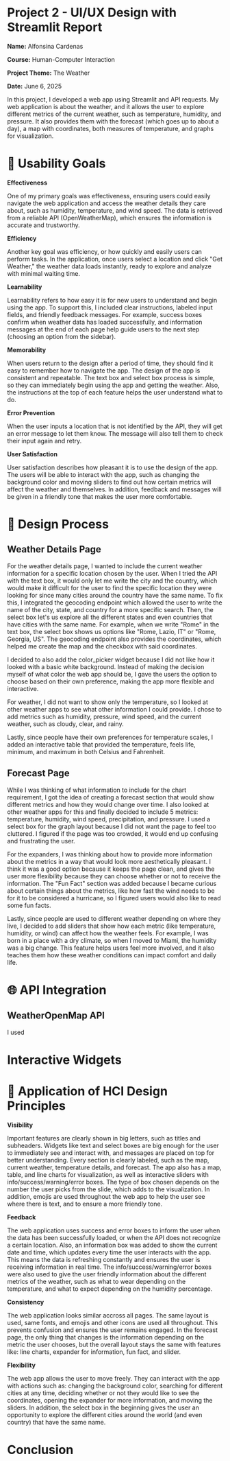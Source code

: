 # Project 2 - UI/UX Design with Streamlit Report 

**Name:** Alfonsina Cardenas

**Course:** Human-Computer Interaction

**Project Theme:** The Weather

**Date:** June 6, 2025

In this project, I developed a web app using Streamlit and API requests. My web application is about the weather, and it allows the user to explore different metrics of the current weather, such as temperature, humidity, and pressure.  It also provides them with the forecast (which goes up to about a day), a map with coordinates, both measures of temperature, and graphs for visualization. 

# 🎯 Usability Goals

**Effectiveness**

One of my primary goals was effectiveness, ensuring users could easily navigate the web application and access the weather details they care about, such as humidity, temperature, and wind speed. The data is retrieved from a reliable API (OpenWeatherMap), which ensures the information is accurate and trustworthy.

**Efficiency**

Another key goal was efficiency, or how quickly and easily users can perform tasks. In the application, once users select a location and click "Get Weather," the weather data loads instantly, ready to explore and analyze with minimal waiting time.

**Learnability**

Learnability refers to how easy it is for new users to understand and begin using the app. To support this, I included clear instructions, labeled input fields, and friendly feedback messages. For example, success boxes confirm when weather data has loaded successfully, and information messages at the end of each page help guide users to the next step (choosing an option from the sidebar).

**Memorability**

When users return to the design after a period of time, they should find it easy to remember how to navigate the app. The design of the app is consistent and repeatable. The text box and select box process is simple, so they can immediately begin using the app and getting the weather. Also, the instructions at the top of each feature helps the user understand what to do.

**Error Prevention**

When the user inputs a location that is not identified by the API, they will get an error message to let them know. The message will also tell them to check their input again and retry.

**User Satisfaction**

User satisfaction describes how pleasant it is to use the design of the app. The users will be able to interact with the app, such as changing the background color and moving sliders to find out how certain metrics will affect the weather and themselves. In addition, feedback and messages will be given in a friendly tone that makes the user more comfortable.

# 🧠 Design Process

## Weather Details Page

For the weather details page, I wanted to include the current weather information for a specific location chosen by the user.  When I tried the API with the text box, it would only let me write the city and the country, which would make it difficult for the user to find the specific location they were looking for since many cities around the country have the same name.  To fix this, I integrated the geocoding endpoint which allowed the user to write the name of the city, state, and country for a more specific search. Then, the select box let's us explore all the different states and even countries that have cities with the same name. For example, when we write "Rome" in the text box, the select box shows us options like "Rome, Lazio, IT" or "Rome, Georgia, US". The geocoding endpoint also provides the coordinates, which helped me create the map and the checkbox with said coordinates. 

I decided to also add the color_picker widget because I did not like how it looked with a basic white background. Instead of making the decision myself of what color the web app should be, I gave the users the option to choose based on their own preference, making the app more flexible and interactive.

For weather, I did not want to show only the temperature, so I looked at other weather apps to see what other information I could provide.  I chose to add metrics such as humidity, pressure, wind speed, and the current weather, such as cloudy, clear, and rainy.

Lastly, since people have their own preferences for temperature scales, I added an interactive table that provided the temperature, feels life, minimum, and maximum in both Celsius and Fahrenheit.

## Forecast Page

While I was thinking of what information to include for the chart requirement, I got the idea of creating a forecast section that would show different metrics and how they would change over time. I also looked at other weather apps for this and finally decided to include 5 metrics: temperature, humidity, wind speed, precipitation, and pressure. I used a select box for the graph layout because I did not want the page to feel too cluttered. I figured if the page was too crowded, it would end up confusing and frustrating the user. 

For the expanders, I was thinking about how to provide more information about the metrics in a way that would look more aesthetically pleasant. I think it was a good option because it keeps the page clean, and gives the user more flexibility because they can choose whether or not to receive the information.  The "Fun Fact" section was added because I became curious about certain things about the metrics, like how fast the wind needs to be for it to be considered a hurricane, so I figured users would also like to read some fun facts.

Lastly, since people are used to different weather depending on where they live, I decided to add sliders that show how each metric (like temperature, humidity, or wind) can affect how the weather feels. For example, I was born in a place with a dry climate, so when I moved to Miami, the humidity was a big change. This feature helps users feel more involved, and it also teaches them how these weather conditions can impact comfort and daily life.


# 🌐 API Integration

## WeatherOpenMap API

I used 

# Interactive Widgets

# 📝 Application of HCI Design Principles

**Visibility**

Important features are clearly shown in big letters, such as titles and subheaders. Widgets like text and select boxes are big enough for the user to immediately see and interact with, and messages are placed on top for better understanding. Every section is clearly labeled, such as the map, current weather, temperature details, and forecast. The app also has a map, table, and line charts for visualization, as well as interactive sliders with info/success/warning/error boxes. The type of box chosen depends on the number the user picks from the slide, which adds to the visualization. In addition, emojis are used throughout the web app to help the user see where there is text, and to ensure a more friendly tone.

**Feedback**

The web application uses success and error boxes to inform the user when the data has been successfully loaded, or when the API does not recognize a certain location. Also, an information box was added to show the current date and time, which updates every time the user interacts with the app. This means the data is refreshing constantly and ensures the user is receiving information in real time. The info/success/warning/error boxes were also used to give the user friendly information about the different metrics of the weather, such as what to wear depending on the temperature, and what to expect depending on the humidity percentage.

**Consistency**

The web application looks similar accross all pages. The same layout is used, same fonts, and emojis and other icons are used all throughout.  This prevents confusion and ensures the user remains engaged. In the forecast page, the only thing that changes is the information depending on the metric the user chooses, but the overall layout stays the same with features like: line charts, expander for information, fun fact, and  slider.

**Flexibility**

The web app allows the user to move freely.  They can interact with the app with actions such as: changing the background color, searching for different cities at any time, deciding whether or not they would like to see the coordinates, opening the expander for more information, and moving the sliders. In addition, the select box in the beginning gives the user an opportunity to explore the different cities around the world (and even country) that have the same name.

# Conclusion








